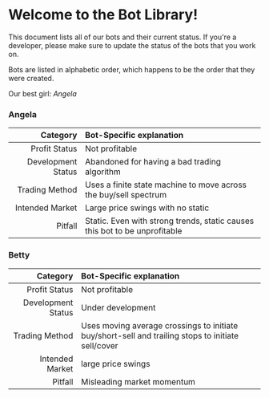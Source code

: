 # Welcome to the Bot Library!
This document lists all of our bots and their current status. If you're a developer, please make sure to update the status of the bots that you work on.

Bots are listed in alphabetic order, which happens to be the order that they were created. 

Our best girl: *Angela*

### Angela
| Category           | Bot-Specific explanation                                                                          |
| ------------------:|:------------------------------------------------------------------------------------------------- |
| Profit Status      | Not profitable                                                                                    |
| Development Status | Abandoned for having a bad trading algorithm                                                      |
| Trading Method     | Uses a finite state machine to move across the buy/sell spectrum                                  |
| Intended Market    | Large price swings with no static                                                                 |
| Pitfall            | Static. Even with strong trends, static causes this bot to be unprofitable


### Betty
| Category           | Bot-Specific explanation                                                                           |
| ------------------:|:-------------------------------------------------------------------------------------------------- |
| Profit Status      | Not profitable                                                                                     |
| Development Status | Under development                                                                                  |
| Trading Method     | Uses moving average crossings to initiate buy/short-sell and trailing stops to initiate sell/cover |
| Intended Market    | large price swings                                                                                 |
| Pitfall            | Misleading market momentum                                                                         |
